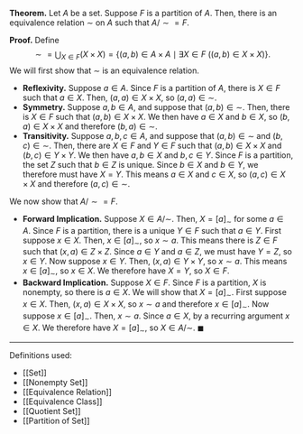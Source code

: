 **Theorem.** Let $A$ be a set. Suppose $F$ is a partition of $A$. Then, there is an equivalence relation $\sim$ on $A$ such that $A/{\sim}=F$.

**Proof.** Define $${\sim}=\bigcup_{X\in F}(X\times X)=\{(a,b)\in A\times A\mid \exists X\in F \ ((a,b)\in X\times X)\}.$$We will first show that $\sim$ is an equivalence relation.
- **Reflexivity.** Suppose $a\in A$. Since $F$ is a partition of $A$, there is $X\in F$ such that $a\in X$. Then, $(a,a)\in X\times X$, so $(a,a)\in{\sim}$.
- **Symmetry.** Suppose $a,b\in A$, and suppose that $(a,b)\in{\sim}$. Then, there is $X\in F$ such that $(a,b)\in X\times X$. We then have $a\in X$ and $b\in X$, so $(b,a)\in X\times X$ and therefore $(b,a)\in{\sim}$.
- **Transitivity.** Suppose $a,b,c\in A$, and suppose that $(a,b)\in{\sim}$ and $(b,c)\in{\sim}$. Then, there are $X\in F$ and $Y\in F$ such that $(a,b)\in X\times X$ and $(b,c)\in Y\times Y$. We then have $a,b\in X$ and $b,c\in Y$. Since $F$ is a partition, the set $Z$ such that $b\in Z$ is unique. Since $b\in X$ and $b\in Y$, we therefore must have $X=Y$. This means $a\in X$ and $c\in X$, so $(a,c)\in X\times X$ and therefore $(a,c)\in{\sim}$.

We now show that $A/{\sim}=F$.
- **Forward Implication.** Suppose $X\in A/{\sim}$. Then, $X=[a]_{\sim}$ for some $a\in A$. Since $F$ is a partition, there is a unique $Y\in F$ such that $a\in Y$. First suppose $x\in X$. Then, $x\in[a]_{\sim}$, so $x\sim a$. This means there is $Z\in F$ such that $(x,a)\in Z\times Z$. Since $a\in Y$ and $a\in Z$, we must have $Y=Z$, so $x\in Y$. Now suppose $x\in Y$. Then, $(x,a)\in Y\times Y$, so $x\sim a$. This means $x\in[a]_{\sim}$, so $x\in X$. We therefore have $X=Y$, so $X\in F$.
- **Backward Implication.** Suppose $X\in F$. Since $F$ is a partition, $X$ is nonempty, so there is $a\in X$. We will show that $X=[a]_{\sim}$. First suppose $x\in X$. Then, $(x,a)\in X\times X$, so $x\sim a$ and therefore $x\in[a]_{\sim}$. Now suppose $x\in[a]_{\sim}$. Then, $x\sim a$. Since $a\in X$, by a recurring argument $x\in X$. We therefore have $X=[a]_{\sim}$, so $X\in A/{\sim}$. $\blacksquare$

***
Definitions used:
- [[Set]]
- [[Nonempty Set]]
- [[Equivalence Relation]]
- [[Equivalence Class]]
- [[Quotient Set]]
- [[Partition of Set]]